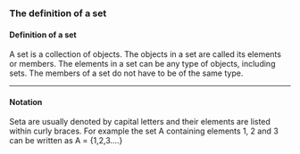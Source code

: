 ### The definition of a set

#### Definition of a set

A set is a collection of objects. The objects in a set are called its elements or members. The elements in a set can be any type of objects, including sets. The members of a set do not have to be of the same type.

---

#### Notation

Seta are usually denoted by capital letters and their elements are listed within curly braces.
For example the set A containing elements 1, 2 and 3 can be written as A = {1,2,3....}

